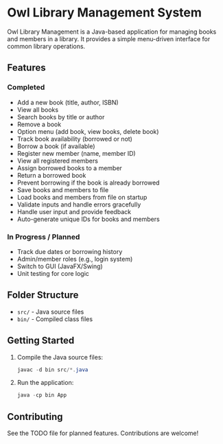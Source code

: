 
# Owl Library Management System

Owl Library Management is a Java-based application for managing books and members in a library. It provides a simple menu-driven interface for common library operations.

## Features

### Completed
- Add a new book (title, author, ISBN)
- View all books
- Search books by title or author
- Remove a book
- Option menu (add book, view books, delete book)
- Track book availability (borrowed or not)
- Borrow a book (if available)
- Register new member (name, member ID)
- View all registered members
- Assign borrowed books to a member
- Return a borrowed book
- Prevent borrowing if the book is already borrowed
- Save books and members to file
- Load books and members from file on startup
- Validate inputs and handle errors gracefully
- Handle user input and provide feedback
- Auto-generate unique IDs for books and members

### In Progress / Planned
- Track due dates or borrowing history
- Admin/member roles (e.g., login system)
- Switch to GUI (JavaFX/Swing)
- Unit testing for core logic

## Folder Structure

- `src/` - Java source files
- `bin/` - Compiled class files

## Getting Started

1. Compile the Java source files:
	```powershell
	javac -d bin src/*.java
	```
2. Run the application:
	```powershell
	java -cp bin App
	```

## Contributing

See the TODO file for planned features. Contributions are welcome!

